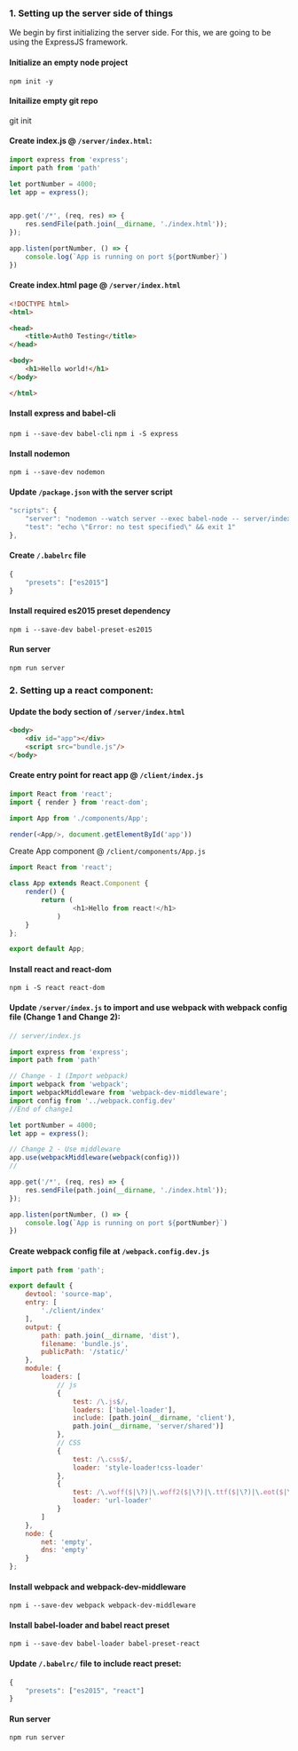 ### 1. Setting up the server side of things
We begin by first initializing the server side. For this, we are going to be using the ExpressJS framework.

#### Initialize an empty node project

`npm init -y`

#### Initailize empty git repo

git init

#### Create index.js @ `/server/index.html`:

```javascript
import express from 'express';
import path from 'path'

let portNumber = 4000;
let app = express();


app.get('/*', (req, res) => {
	res.sendFile(path.join(__dirname, './index.html'));
});

app.listen(portNumber, () => {
	console.log(`App is running on port ${portNumber}`)
})

```
#### Create index.html page @ `/server/index.html`

```html
<!DOCTYPE html>
<html>

<head>
    <title>Auth0 Testing</title>
</head>

<body>
    <h1>Hello world!</h1>
</body>

</html>

```

#### Install express and babel-cli

`npm i --save-dev babel-cli`
`npm i -S express`


#### Install nodemon

`npm i --save-dev nodemon`

#### Update `/package.json` with the server script

```javascript
"scripts": {
	"server": "nodemon --watch server --exec babel-node -- server/index",
	"test": "echo \"Error: no test specified\" && exit 1"
},
```

####  Create `/.babelrc` file 

```javascript
{
	"presets": ["es2015"]
}

```
#### Install required es2015 preset dependency

`npm i --save-dev babel-preset-es2015`

#### Run server
`npm run server`

### 2. Setting up a react component:

#### Update the body section of `/server/index.html`

```html
<body>
    <div id="app"></div>
    <script src="bundle.js"/>
</body>
```

#### Create entry point for react app @ `/client/index.js`

```javascript
import React from 'react';
import { render } from 'react-dom';

import App from './components/App';

render(<App/>, document.getElementById('app'))

```

Create App component @ `/client/components/App.js`
```javascript
import React from 'react';

class App extends React.Component {
	render() {
		return (
				<h1>Hello from react!</h1>
			)
	}
};

export default App;
```

#### Install react and react-dom
`npm i -S react react-dom`

#### Update `/server/index.js` to import and use webpack with webpack config file (Change 1 and Change 2):

```javascript
// server/index.js

import express from 'express';
import path from 'path'

// Change - 1 (Import webpack)
import webpack from 'webpack';
import webpackMiddleware from 'webpack-dev-middleware';
import config from '../webpack.config.dev'
//End of change1

let portNumber = 4000;
let app = express();

// Change 2 - Use middleware
app.use(webpackMiddleware(webpack(config)))
//

app.get('/*', (req, res) => {
	res.sendFile(path.join(__dirname, './index.html'));
});

app.listen(portNumber, () => {
	console.log(`App is running on port ${portNumber}`)
})
```

#### Create webpack config file at `/webpack.config.dev.js`

```javascript
import path from 'path';

export default {
    devtool: 'source-map',
    entry: [
        './client/index'
    ],
    output: {
        path: path.join(__dirname, 'dist'),
        filename: 'bundle.js',
        publicPath: '/static/'
    },
    module: {
        loaders: [
            // js
            {
                test: /\.js$/,
                loaders: ['babel-loader'],
                include: [path.join(__dirname, 'client'),
                path.join(__dirname, 'server/shared')]
            },
            // CSS
            {
                test: /\.css$/,
                loader: 'style-loader!css-loader'
            },
            {
                test: /\.woff($|\?)|\.woff2($|\?)|\.ttf($|\?)|\.eot($|\?)|\.svg($|\?)/,
                loader: 'url-loader'
            }
        ]
    },
    node: {
        net: 'empty',
        dns: 'empty'
    }
};
```


#### Install webpack and webpack-dev-middleware
`npm i --save-dev webpack webpack-dev-middleware`

#### Install babel-loader and babel react preset
`npm i --save-dev babel-loader babel-preset-react`

#### Update `/.babelrc/` file to include react preset:
```javascript
{
	"presets": ["es2015", "react"]
}
```

#### Run server
`npm run server`